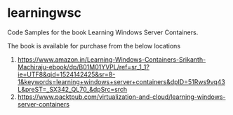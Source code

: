 # learningwsc

Code Samples for the book Learning Windows Server Containers. 

The book is available for purchase from the below locations

1. https://www.amazon.in/Learning-Windows-Containers-Srikanth-Machiraju-ebook/dp/B01M01YVPL/ref=sr_1_1?ie=UTF8&qid=1524142425&sr=8-1&keywords=learning+windows+server+containers&dpID=51Rws9vq43L&preST=_SX342_QL70_&dpSrc=srch
2. https://www.packtpub.com/virtualization-and-cloud/learning-windows-server-containers
